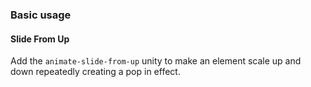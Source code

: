 ### Basic usage

#### Slide From Up

Add the `animate-slide-from-up` unity to make an element scale up and down repeatedly creating a pop in effect.
